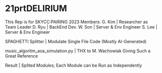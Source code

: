 # 21prtDELIRIUM
 This Rep is for SKYCC:PAIRING 2023
 Members:
 G. Kim | Researcher as Team Leader
 D. Ryu | BackEnd Dev.
 W. Son | Server & Env Engineer
 S. Lee | Server & Env Engineer
 

 SPAGHETTI Splitter
	| Modulate Single File Code (Mostly AI-Generated)
	
 music_algoritm_aoa_simulation.py
	| THX to M. Wachowiak Giving Such a Great Reference

 Result
	| Splited Modules; Each Module can be Run as Independently
